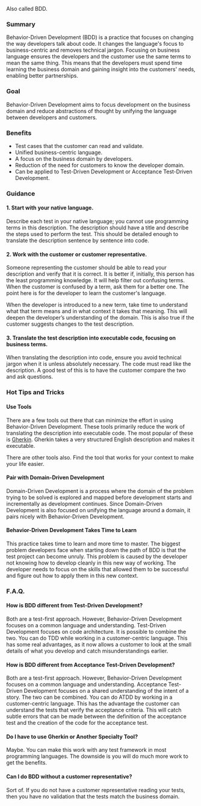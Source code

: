 <!--bl
(filemeta
    (title "Behavior-Driven Development"))
/bl-->

Also called BDD.

### Summary

Behavior-Driven Development (BDD) is a practice that focuses on changing the way developers talk about code. It changes the language's focus to business-centric and removes technical jargon. Focusing on business language ensures the developers and the customer use the same terms to mean the same thing. This means that the developers must spend time learning the business domain and gaining insight into the customers' needs, enabling better partnerships.

### Goal

Behavior-Driven Development aims to focus development on the business domain and reduce abstractions of thought by unifying the language between developers and customers.

### Benefits

* Test cases that the customer can read and validate.
* Unified business-centric language.
* A focus on the business domain by developers.
* Reduction of the need for customers to know the developer domain.
* Can be applied to Test-Driven Development or Acceptance Test-Driven Development.

### Guidance

#### 1.	Start with your native language.

Describe each test in your native language; you cannot use programming terms in this description. The description should have a title and describe the steps used to perform the test. This should be detailed enough to translate the description sentence by sentence into code.

#### 2.	Work with the customer or customer representative.

Someone representing the customer should be able to read your description and verify that it is correct. It is better if, initially, this person has the least programming knowledge. It will help filter out confusing terms. When the customer is confused by a term, ask them for a better one. The point here is for the developer to learn the customer's language.

When the developer is introduced to a new term, take time to understand what that term means and in what context it takes that meaning. This will deepen the developer’s understanding of the domain. This is also true if the customer suggests changes to the test description.

#### 3.	Translate the test description into executable code, focusing on business terms.

When translating the description into code, ensure you avoid technical jargon when it is unless absolutely necessary. The code must read like the description. A good test of this is to have the customer compare the two and ask questions.

### Hot Tips and Tricks

#### Use Tools

There are a few tools out there that can minimize the effort in using Behavior-Driven Development. These tools primarily reduce the work of translating the description into executable code. The most popular of these is [Gherkin](https://cucumber.io/docs/gherkin/reference/). Gherkin takes a very structured English description and makes it executable.

There are other tools also. Find the tool that works for your context to make your life easier.

#### Pair with Domain-Driven Development

Domain-Driven Development is a process where the domain of the problem trying to be solved is explored and mapped before development starts and incrementally as development continues. Since Domain-Driven Development is also focused on unifying the language around a domain, it pairs nicely with Behavior-Driven Development.

#### Behavior-Driven Development Takes Time to Learn

This practice takes time to learn and more time to master. The biggest problem developers face when starting down the path of BDD is that the test project can become unruly. This problem is caused by the developer not knowing how to develop cleanly in this new way of working. The developer needs to focus on the skills that allowed them to be successful and figure out how to apply them in this new context.

### F.A.Q.

#### How is BDD different from Test-Driven Development?

Both are a test-first approach. However, Behavior-Driven Development focuses on a common language and understanding. Test-Driven Development focuses on code architecture. It is possible to combine the two. You can do TDD while working in a customer-centric language. This has some real advantages, as it now allows a customer to look at the small details of what you develop and catch misunderstandings earlier.

#### How is BDD different from Acceptance Test-Driven Development?

Both are a test-first approach. However, Behavior-Driven Development focuses on a common language and understanding. Acceptance Test-Driven Development focuses on a shared understanding of the intent of a story. The two can be combined. You can do ATDD by working in a customer-centric language. This has the advantage the customer can understand the tests that verify the acceptance criteria. This will catch subtle errors that can be made between the definition of the acceptance test and the creation of the code for the acceptance test.

#### Do I have to use Gherkin or Another Specialty Tool?

Maybe. You can make this work with any test framework in most programming languages. The downside is you will do much more work to get the benefits.

#### Can I do BDD without a customer representative?

Sort of. If you do not have a customer representative reading your tests, then you have no validation that the tests match the business domain.
